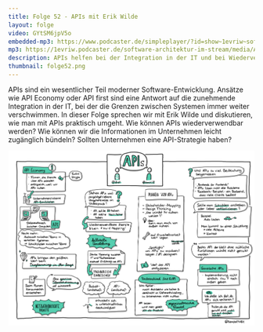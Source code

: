 ```yaml
---
title: Folge 52 - APIs mit Erik Wilde
layout: folge
video: GYtSM6jpV5o
embedded-mp3: https://www.podcaster.de/simpleplayer/?id=show~1evriw~software-architektur-im-stream~pod-8428699fa623bb2befd3fa0872&v=1615019909
mp3: https://1evriw.podcaster.de/software-architektur-im-stream/media/APIs.mp3
description: APIs helfen bei der Integration in der IT und bei Wiederverwendung.
thumbnail: folge52.png
---
```


APIs sind ein wesentlicher Teil moderner Software-Entwicklung. Ansätze
wie API Economy oder API first sind eine Antwort auf die zunehmende
Integration in der IT, bei der die Grenzen zwischen Systemen immer
weiter verschwimmen. In dieser Folge sprechen wir mit Erik Wilde und
diskutieren, wie man mit APIs praktisch umgeht. Wie können APIs
wiederverwendbar werden? Wie können wir die Informationen im
Unternehmen leicht zugänglich bündeln? Sollten Unternehmen eine
API-Strategie haben?

![Sketchnotes](/sketchnotes/folge52.jpg)

